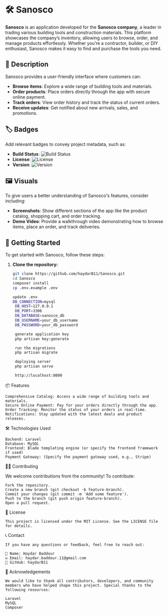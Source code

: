 # 🛠️ Sanosco

**Sanosco** is an application developed for the **Sanosco company**, a leader in trading various building tools and construction materials. This platform showcases the company’s inventory, allowing users to browse, order, and manage products effortlessly. Whether you’re a contractor, builder, or DIY enthusiast, Sanosco makes it easy to find and purchase the tools you need.

## 📝 Description

Sanosco provides a user-friendly interface where customers can:

- **Browse items**: Explore a wide range of building tools and materials.
- **Order products**: Place orders directly through the app with secure online payment.
- **Track orders**: View order history and track the status of current orders.
- **Receive updates**: Get notified about new arrivals, sales, and promotions.

## 🏷️ Badges

Add relevant badges to convey project metadata, such as:

- **Build Status**: ![Build Status](https://img.shields.io/badge/build-passing-brightgreen)
- **License**: ![License](https://img.shields.io/badge/license-MIT-blue)
- **Version**: ![Version](https://img.shields.io/badge/version-1.0.0-yellow)

## 🖼️ Visuals

To give users a better understanding of Sanosco's features, consider including:

- **Screenshots**: Show different sections of the app like the product catalog, shopping cart, and order tracking.
- **Demo Video**: Provide a walkthrough video demonstrating how to browse items, place an order, and track deliveries.

## 🚀 Getting Started

To get started with Sanosco, follow these steps:

1. **Clone the repository:**

   ```sh
   git clone https://github.com/haydarB11/Sanosco.git
   cd Sanosco
   composer install
   cp .env.example .env

   update .env
   DB_CONNECTION=mysql
    DB_HOST=127.0.0.1
    DB_PORT=3306
    DB_DATABASE=sanosco_db
    DB_USERNAME=your_db_username
    DB_PASSWORD=your_db_password

    generate application key
    php artisan key:generate

    run the migrations
    php artisan migrate

    deploying server
    php artisan serve

    http://localhost:8000

📦 Features

    Comprehensive Catalog: Access a wide range of building tools and materials.
    Secure Online Payment: Pay for your orders directly through the app.
    Order Tracking: Monitor the status of your orders in real-time.
    Notifications: Stay updated with the latest deals and product releases.

🛠️ Technologies Used

    Backend: Laravel
    Database: MySQL
    Frontend: Blade templating engine (or specify the frontend framework if used)
    Payment Gateway: (Specify the payment gateway used, e.g., Stripe)

🧑‍💻 Contributing

We welcome contributions from the community! To contribute:

    Fork the repository.
    Create a new branch (git checkout -b feature-branch).
    Commit your changes (git commit -m 'Add some feature').
    Push to the branch (git push origin feature-branch).
    Open a pull request.

📝 License

    This project is licensed under the MIT License. See the LICENSE file for details.

📞 Contact

    If you have any questions or feedback, feel free to reach out:

    👤 Name: Haydar Baddour
    ✉️ Email: haydar.baddour.11@gmail.com
    🐙 GitHub: haydarB11

🙏 Acknowledgements

    We would like to thank all contributors, developers, and community members who have helped shape this project. Special thanks to the following resources:

    Laravel
    MySQL
    Composer